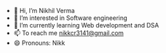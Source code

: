 - 👋 Hi, I’m Nikhil Verma
- 👀 I’m interested in Software engineering 
- 🌱 I’m currently learning Web development and DSA
- 📫 To reach me nikkcr3141@gmail.com
- 😄 Pronouns: Nikk


<!---
nikhil-verma54/nikhil-verma54 is a ✨ special ✨ repository because its `README.md` (this file) appears on your GitHub profile.
You can click the Preview link to take a look at your changes.
--->
